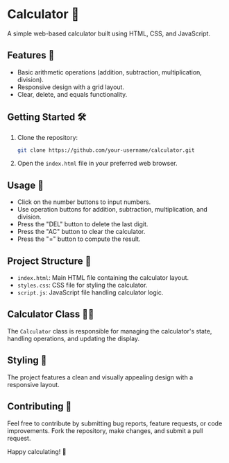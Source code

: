 # Calculator 🧮

A simple web-based calculator built using HTML, CSS, and JavaScript.

## Features 🚀

- Basic arithmetic operations (addition, subtraction, multiplication, division).
- Responsive design with a grid layout.
- Clear, delete, and equals functionality.

## Getting Started 🛠️

1. Clone the repository:

   ```bash
   git clone https://github.com/your-username/calculator.git
   ```

2. Open the `index.html` file in your preferred web browser.

## Usage 📝

- Click on the number buttons to input numbers.
- Use operation buttons for addition, subtraction, multiplication, and division.
- Press the "DEL" button to delete the last digit.
- Press the "AC" button to clear the calculator.
- Press the "=" button to compute the result.

## Project Structure 📂

- `index.html`: Main HTML file containing the calculator layout.
- `styles.css`: CSS file for styling the calculator.
- `script.js`: JavaScript file handling calculator logic.

## Calculator Class 🧑‍🏫

The `Calculator` class is responsible for managing the calculator's state, handling operations, and updating the display.

## Styling 🎨

The project features a clean and visually appealing design with a responsive layout.

## Contributing 🤝

Feel free to contribute by submitting bug reports, feature requests, or code improvements. Fork the repository, make changes, and submit a pull request.

Happy calculating! 🎉
